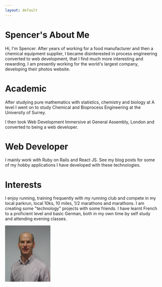 ```yaml
---
layout: default
---
```


<div class="well">
    <h1>Spencer's About Me</h1>
    <p>Hi, I'm Spencer.  After years of working for a food manufacturer and then a chemical equipment supplier, I became disinterested in process engineering converted to web development, that I find much more interesting and rewarding.  I am presently working for the world's largest company, developing their photos website.</p>
    <h1>Academic</h1>
    <p>After studying pure mathematics with statistics, chemistry and biology at A level I went on to study Chemical and Bioprocess Engineering at the  University of Surrey.</p>
    <p>I then took Web Development Immersive at General Assembly, London and converted to being a web developer.</p>
    <h1>Web Developer</h1>
    I mainly work with Ruby on Rails and React JS.  See my blog posts for some of my hobby applications I have developed with these technologies.
    <h1>Interests</h1>
    <p>I enjoy running, training frequently with my running club and compete in my local parkrun, local 10ks, 10 miles, 1/2 marathons and marathons.  I am creating some "technology" projects with some friends.  I have learnt French to a proficient level and basic German, both in my own time by self study and attending evening classes.</p>
    <img src='/assets/image.jpg' width='150px'>
</div>
